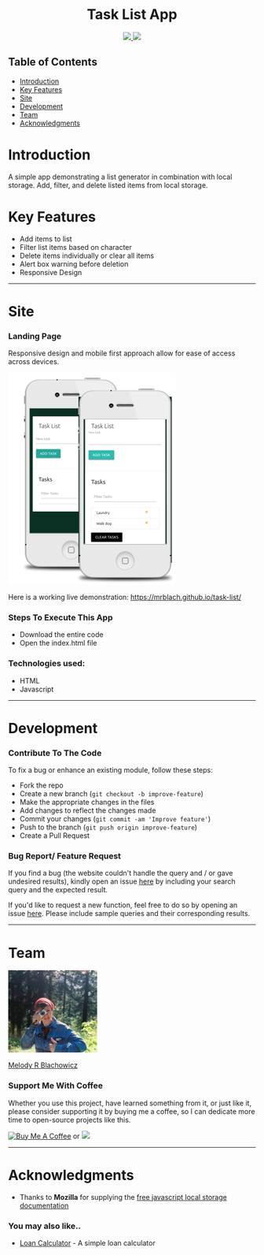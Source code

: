 <h1 align="center">
Task List App
</h1> 
<p align="center">
  <a href="https://saythanks.io/to/melodyblachowicz%40gmail.com">
    <img src="https://img.shields.io/badge/SayThanks.io-%E2%98%BC-1EAEDB.svg">
  </a>
  <a href="https://www.paypal.com/paypalme/MRBlacho">
    <img src="https://img.shields.io/badge/$-donate-49eb34.svg?maxAge=2592000&amp;style=flat">
  </a>
</p>

## Table of Contents

- [Introduction](#introduction)
- [Key Features](#features)
- [Site](#site)
- [Development](#development)
- [Team](#team)
- [Acknowledgments](#acknowledgments)

<h1 id="introduction">Introduction</h1>

A simple app demonstrating a list generator in combination with local storage. Add, filter, and delete listed items from local storage.

<h1 id="features">Key Features</h1>

+ Add items to list
+ Filter list items based on character
+ Delete items individually or clear all items
+ Alert box warning before deletion
+ Responsive Design

---
<h1 id="site">Site</h1>

### Landing Page

Responsive design and mobile first approach allow for ease of access across devices.

<img src="images/viewports.png">

Here is a working live demonstration: https://mrblach.github.io/task-list/

### Steps To Execute This App

- Download the entire code
- Open the index.html file

### Technologies used:

- HTML
- Javascript

---
<h1 id="development">Development</h1>

### Contribute To The Code

To fix a bug or enhance an existing module, follow these steps:

- Fork the repo
- Create a new branch (`git checkout -b improve-feature`)
- Make the appropriate changes in the files
- Add changes to reflect the changes made
- Commit your changes (`git commit -am 'Improve feature'`)
- Push to the branch (`git push origin improve-feature`)
- Create a Pull Request 

### Bug Report/ Feature Request

If you find a bug (the website couldn't handle the query and / or gave undesired results), kindly open an issue [here](https://github.com/MRBlach/task-list/issues/new) by including your search query and the expected result.

If you'd like to request a new function, feel free to do so by opening an issue [here](https://github.com/MRBlach/task-list/issues/new). Please include sample queries and their corresponding results.

---
<h1 id="team">Team</h1>
<img alt="user profile picture" src="https://github.com/MRBlach/covid-19/blob/main/images/avatar.png?raw=true"/>

[Melody R Blachowicz](https://github.com/MRBlach) 
 
### Support Me With Coffee

Whether you use this project, have learned something from it, or just like it, please consider supporting it by buying me a coffee, so I can dedicate more time to open-source projects like this.

<a href="https://www.buymeacoffee.com/MRBlach" target="_blank"><img src="https://www.buymeacoffee.com/assets/img/custom_images/yellow_img.png" alt="Buy Me A Coffee" style="height: auto !important;width: auto !important;" ></a>   or   <a href="https://www.patreon.com/MRBlach"><img src="https://c5.patreon.com/external/logo/become_a_patron_button@2x.png" width="160"></a>

---
<h1 id="acknowledgments">Acknowledgments</h1>

+ Thanks to **Mozilla** for supplying the [free javascript local storage documentation](https://developer.mozilla.org/en-US/docs/Web/API/Window/localStorage)

### You may also like..

+ [Loan Calculator](https://github.com/MRBlach/loan-calculator "Loan Calculator") - A simple loan calculator
